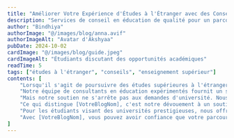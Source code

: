 ```yaml
---
title: "Améliorer Votre Expérience d'Études à l'Étranger avec des Conseils d'Experts"
description: "Services de conseil en éducation de qualité pour un parcours académique réussi"
author: "Bindhiya"
authorImage: "@/images/blog/anna.avif"
authorImageAlt: "Avatar d'Akshyaa"
pubDate: 2024-10-02
cardImage: "@/images/blog/guide.jpeg"
cardImageAlt: "Étudiants discutant des opportunités académiques"
readTime: 5
tags: ["études à l'étranger", "conseils", "enseignement supérieur"]
contents: [
    "Lorsqu'il s'agit de poursuivre des études supérieures à l'étranger, une bonne planification et des conseils d'experts sont essentiels pour garantir un parcours fluide et réussi. Chez [VotreBlogNom], nous sommes fiers d'offrir une gamme de services qui privilégient vos objectifs académiques et vous aident à naviguer dans le processus complexe d'études dans un pays étranger.",
    "Notre équipe de consultants en éducation expérimentés fournit un soutien personnalisé à chaque étape, du choix de la bonne université à la préparation de votre entretien de visa. Avec une connaissance approfondie des systèmes éducatifs internationaux et un engagement envers la réussite des étudiants, nous vous aidons à prendre des décisions éclairées qui s'alignent sur vos aspirations.",
    "Mais notre soutien ne s'arrête pas aux demandes d'université. Nous fournissons également une assistance continue tout au long de votre parcours d'études à l'étranger, y compris l'organisation du logement, l'intégration culturelle et les conseils de carrière après l'obtention de votre diplôme. Nous croyons que votre succès académique dépasse les murs de la classe, et nous sommes là pour vous aider à chaque étape.",
    "Ce qui distingue [VotreBlogNom], c'est notre dévouement à un soutien personnalisé et à long terme. Nous établissons des relations solides avec nos étudiants, offrant un mentorat continu et vous aidant à vous adapter à la vie dans un nouveau pays. Nos services après votre arrivée garantissent que vous êtes bien préparé pour votre nouvel environnement académique et pouvez prospérer tant sur le plan académique que personnel.",
    "Pour les étudiants visant des universités prestigieuses, nous offrons des services spécialisés qui incluent des stratégies de candidature, des conseils sur les bourses et la préparation aux entretiens. En comprenant vos forces et ambitions uniques, nous adaptons notre approche pour vous aider à vous démarquer et à réaliser vos rêves académiques.",
    "Avec [VotreBlogNom], vous pouvez avoir confiance que votre parcours d'études à l'étranger est entre des mains expertes. Découvrez la différence dès aujourd'hui et voyez pourquoi tant d'étudiants nous choisissent pour leurs besoins en matière d'enseignement supérieur à l'étranger."
]
---
```

